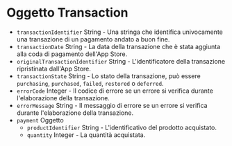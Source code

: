 # Oggetto Transaction

* `transactionIdentifier` String - Una stringa che identifica univocamente una transazione di un pagamento andato a buon fine.
* `transactionDate` String - La data della transazione che è stata aggiunta alla coda di pagamento dell'App Store.
* `originalTransactionIdentifier` String - L'identificatore della transazione ripristinata dall'App Store.
* `transactionState` String - Lo stato della transazione, può essere `purchasing`, `purchased`, `failed`, `restored` o `deferred`.
* `errorCode` Integer - Il codice di errore se un errore si verifica durante l'elaborazione della transazione.
* `errorMessage` String - Il messaggio di errore se un errore si verifica durante l'elaborazione della transazione.
* `payment` Oggetto 
  * `productIdentifier` String - L'identificativo del prodotto acquistato.
  * `quantity` Integer - La quantità acquistata.